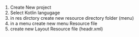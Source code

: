 1) Create New project
2) Select Kotlin langugage
3) in res dirctory create new resource directory folder (menu)
4) in a menu  create new menu Resource file
5) create new Layout Resource file (headr.xml)
